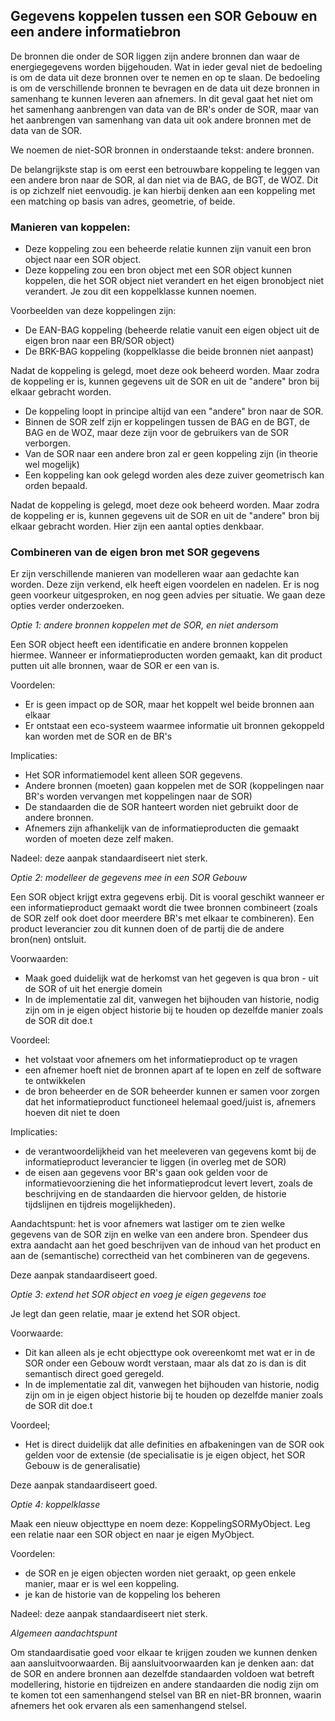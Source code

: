 ## Gegevens koppelen tussen een SOR Gebouw en een andere informatiebron  

De bronnen die onder de SOR liggen zijn andere bronnen dan waar de energiegegevens worden bijgehouden. Wat in ieder geval niet de bedoeling is om de data uit deze bronnen over te nemen en op te slaan. De bedoeling is om de verschillende bronnen te bevragen en de data uit deze bronnen in samenhang te kunnen leveren aan afnemers. In dit geval gaat het niet om het samenhang aanbrengen van data van de BR's onder de SOR, maar van het aanbrengen van samenhang van data uit ook andere bronnen met de data van de SOR.  

We noemen de niet-SOR bronnen in onderstaande tekst: andere bronnen. 

De belangrijkste stap is om eerst een betrouwbare koppeling te leggen van een andere bron naar de SOR, al dan niet via de BAG, de BGT, de WOZ. Dit is op zichzelf niet eenvoudig. je kan hierbij denken aan een koppeling met een matching op basis van adres, geometrie, of beide. 

### Manieren van koppelen: 

- Deze koppeling zou een beheerde relatie kunnen zijn vanuit een bron object naar een SOR object. 
- Deze koppeling zou een bron object met een SOR object kunnen koppelen, die het SOR object niet verandert en het eigen bronobject niet verandert. Je zou dit een koppelklasse kunnen noemen. 

Voorbeelden van deze koppelingen zijn: 
- De EAN-BAG koppeling (beheerde relatie vanuit een eigen object uit de eigen bron naar een BR/SOR object)  
- De BRK-BAG koppeling (koppelklasse die beide bronnen niet aanpast) 

Nadat de koppeling is gelegd, moet deze ook beheerd worden. Maar zodra de koppeling er is, kunnen gegevens uit de SOR en uit de "andere" bron bij elkaar gebracht worden. 
- De koppeling loopt in principe altijd van een "andere" bron naar de SOR. 
- Binnen de SOR zelf zijn er koppelingen tussen de BAG en de BGT, de BAG en de WOZ, maar deze zijn voor de gebruikers van de SOR verborgen. 
- Van de SOR naar een andere bron zal er geen koppeling zijn (in theorie wel mogelijk) 
- Een koppeling kan ook gelegd worden ales deze zuiver geometrisch kan orden bepaald. 
 
Nadat de koppeling is gelegd, moet deze ook beheerd worden. Maar zodra de koppeling er is, kunnen gegevens uit de SOR en uit de "andere" bron bij elkaar gebracht worden. 
Hier zijn een aantal opties denkbaar. 

### Combineren van de eigen bron met SOR gegevens

Er zijn verschillende manieren van modelleren waar aan gedachte kan worden. Deze zijn verkend, elk heeft eigen voordelen en nadelen. Er is nog geen voorkeur uitgesproken, en nog geen advies per situatie. We gaan deze opties verder onderzoeken. 

_Optie 1: andere bronnen koppelen met de SOR, en niet andersom_ 

Een SOR object heeft een identificatie en andere bronnen koppelen hiermee. Wanneer er informatieproducten worden gemaakt, kan dit product putten uit alle bronnen, waar de SOR er een van is. 

Voordelen: 
- Er is geen impact op de SOR, maar het koppelt wel beide bronnen aan elkaar
- Er ontstaat een eco-systeem waarmee informatie uit bronnen gekoppeld kan worden met de SOR en de BR's 

Implicaties: 
- Het SOR informatiemodel kent alleen SOR gegevens. 
- Andere bronnen (moeten) gaan koppelen met de SOR (koppelingen naar BR's worden vervangen met koppelingen naar de SOR)
- De standaarden die de SOR hanteert worden niet gebruikt door de andere bronnen. 
- Afnemers zijn afhankelijk van de informatieproducten die gemaakt worden of moeten deze zelf maken. 

Nadeel: deze aanpak standaardiseert niet sterk. 

_Optie 2: modelleer de gegevens mee in een SOR Gebouw_ 

Een SOR object krijgt extra gegevens erbij. Dit is vooral geschikt wanneer er een informatieproduct gemaakt wordt die twee bronnen combineert (zoals de SOR zelf ook doet door meerdere BR's met elkaar te combineren). Een product leverancier zou dit kunnen doen of de partij die de andere bron(nen) ontsluit.

Voorwaarden: 
- Maak goed duidelijk wat de herkomst van het gegeven is qua bron - uit de SOR of uit het energie domein 
- In de implementatie zal dit, vanwegen het bijhouden van historie, nodig zijn om in je eigen object historie bij te houden op dezelfde manier zoals de SOR dit doe.t 

Voordeel: 
- het volstaat voor afnemers om het informatieproduct op te vragen
- een afnemer hoeft niet de bronnen apart af te lopen en zelf de software te ontwikkelen 
- de bron beheerder en de SOR beheerder kunnen er samen voor zorgen dat het informatieproduct functioneel helemaal goed/juist is, afnemers hoeven dit niet te doen 

Implicaties: 
- de verantwoordelijkheid van het meeleveren van gegevens komt bij de informatieproduct leverancier te liggen (in overleg met de SOR) 
- de eisen aan gegevens voor BR's gaan ook gelden voor de informatievoorziening die het informatieprodcut levert levert, zoals de beschrijving en de standaarden die hiervoor gelden, de historie tijdslijnen en tijdreis mogelijkheden). 

Aandachtspunt: het is voor afnemers wat lastiger om te zien welke gegevens van de SOR zijn en welke van een andere bron. Spendeer dus extra aandacht aan het goed beschrijven van de inhoud van het product en aan de (semantische) correctheid van het combineren van de gegevens. 

Deze aanpak standaardiseert goed.  

_Optie 3: extend het SOR object en voeg je eigen gegevens toe_ 

Je legt dan geen relatie, maar je extend het SOR object. 

Voorwaarde: 
- Dit kan alleen als je echt objecttype ook overeenkomt met wat er in de SOR onder een Gebouw wordt verstaan, maar als dat zo is dan is dit semantisch direct goed geregeld. 
- In de implementatie zal dit, vanwegen het bijhouden van historie, nodig zijn om in je eigen object historie bij te houden op dezelfde manier zoals de SOR dit doe.t 

Voordeel; 
- Het is direct duidelijk dat alle definities en afbakeningen van de SOR ook gelden voor de extensie (de specialisatie is je eigen object, het SOR Gebouw is de generalisatie)

Deze aanpak standaardiseert goed.  

_Optie 4: koppelklasse_

Maak een nieuw objecttype en noem deze: KoppelingSORMyObject. Leg een relatie naar een SOR object en naar je eigen MyObject. 

Voordelen: 
- de SOR en je eigen objecten worden niet geraakt, op geen enkele manier, maar er is wel een koppeling. 
- je kan de historie van de koppeling los beheren 

Nadeel: deze aanpak standaardiseert niet sterk. 

_Algemeen aandachtspunt_

Om standaardisatie goed voor elkaar te krijgen zouden we kunnen denken aan aansluitvoorwaarden. Bij aansluitvoorwaarden kan je denken aan: dat de SOR en andere bronnen aan dezelfde standaarden voldoen wat betreft modellering, historie en tijdreizen en andere standaarden die nodig zijn om te komen tot een samenhangend stelsel van BR en niet-BR bronnen, waarin afnemers het ook ervaren als een samenhangend stelsel.   
